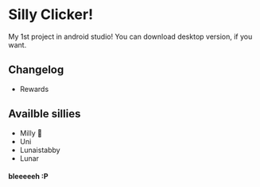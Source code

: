 # Silly Clicker!

My 1st project in android studio! You can download desktop version, if you want.

## Changelog
- Rewards

## Availble sillies 
- Milly 👅
- Uni
- Lunaistabby
- Lunar


#### bleeeeeh :P
